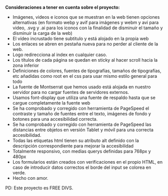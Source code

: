 
<B>Consideraciones a tener en cuenta sobre el proyecto:</B>

-	Imágenes, videos e iconos que se muestran en la web tienen opciones alternativas (en formato webp y avif para imágenes y webm y avi para video, .svg y .ai para los iconos con la finalidad de disminuir el tamaño y disminuir la carga de la web)
-	El vídeo incrustado tiene subtitulo y está alojado en la propia web
-	Los enlaces se abren en pestaña nueva para no perder al cliente de la web.
-	Logo redirecciona al index en cualquier caso.
-	Los títulos de cada página se quedan en sticky al hacer scroll hacia la zona inferior
-	Definiciones de colores, fuentes de tipografías, tamaños de tipografías, etc añadidas como root en el css para usar mismo estilo general para todo
-	La fuente de Montserrat que hemos usado está alojada en nuestro servidor para no cargar fuentes de servidores externos.
-	Usamos font-display que utiliza una fuente de respaldo hasta que se cargue completamente la fuente web
-	Se ha comprobado y corregido con herramienta de PageSpeed  el contraste y tamaño de fuentes entre el texto, imágenes de fondo y botones para una accesibilidad correcta.
-	Se ha comprobado y corregido con herramienta de PageSpeed  las distancias entre objetos en versión Tablet y móvil para una correcta accesibilidad.
-	Todas las etiquetas html tienen su atributo alt definido con la descripción correspondiente para mejorar la accesibilidad
-	Totalmente responsivo, con medias querys definidas para 768px y 480px
-	Los formularios están creados con verificaciones en el propio HTML, en caso de introducir datos correctos el borde del input se colorea en verde.
-	Hecho con amor.

  PD: Este proyecto es FREE DIVS.
